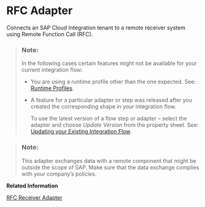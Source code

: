 <!-- loio98a3c1900d0744e89d0e7dd29de6401b -->

# RFC Adapter

Connects an SAP Cloud Integration tenant to a remote receiver system using Remote Function Call \(RFC\).

> ### Note:  
> In the following cases certain features might not be available for your current integration flow:
> 
> -   You are using a runtime profile other than the one expected. See: [Runtime Profiles](IntegrationSettings/runtime-profiles-8007daa.md).
> 
> -   A feature for a particular adapter or step was released after you created the corresponding shape in your integration flow.
> 
>     To use the latest version of a flow step or adapter – select the adapter and choose *Update Version* from the property sheet. See: [Updating your Existing Integration Flow](updating-your-existing-integration-flow-1f9e879.md).

> ### Note:  
> This adapter exchanges data with a remote component that might be outside the scope of SAP. Make sure that the data exchange complies with your company’s policies.

**Related Information**  


[RFC Receiver Adapter](rfc-receiver-adapter-5c76048.md "Connects an SAP Cloud Integration tenant to a remote receiver system using Remote Function Call (RFC).")

